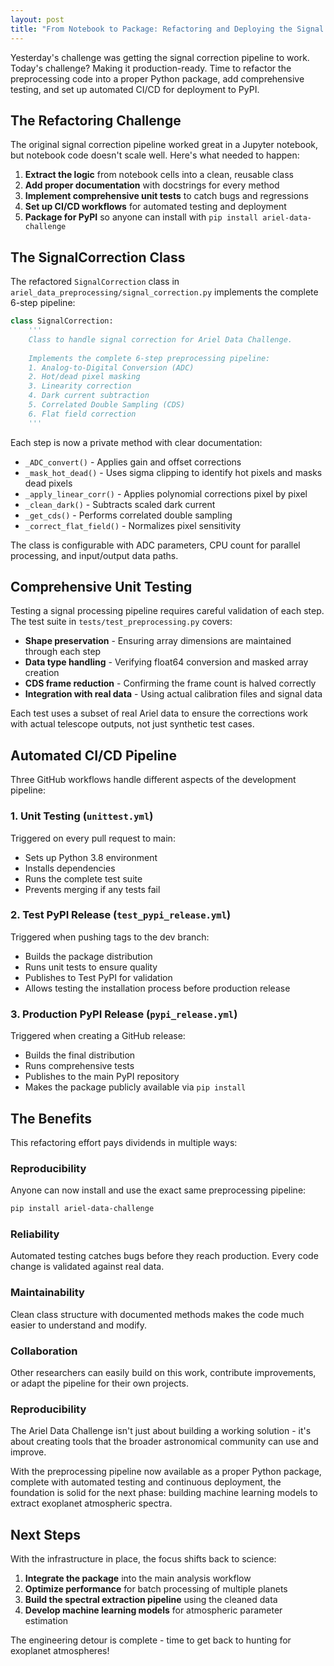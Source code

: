 ```yaml
---
layout: post
title: "From Notebook to Package: Refactoring and Deploying the Signal Correction Pipeline"
---
```


Yesterday's challenge was getting the signal correction pipeline to work. Today's challenge? Making it production-ready. Time to refactor the preprocessing code into a proper Python package, add comprehensive testing, and set up automated CI/CD for deployment to PyPI.

## The Refactoring Challenge

The original signal correction pipeline worked great in a Jupyter notebook, but notebook code doesn't scale well. Here's what needed to happen:

1. **Extract the logic** from notebook cells into a clean, reusable class
2. **Add proper documentation** with docstrings for every method
3. **Implement comprehensive unit tests** to catch bugs and regressions
4. **Set up CI/CD workflows** for automated testing and deployment
5. **Package for PyPI** so anyone can install with `pip install ariel-data-challenge`

## The SignalCorrection Class

The refactored `SignalCorrection` class in `ariel_data_preprocessing/signal_correction.py` implements the complete 6-step pipeline:

```python
class SignalCorrection:
    '''
    Class to handle signal correction for Ariel Data Challenge.
    
    Implements the complete 6-step preprocessing pipeline:
    1. Analog-to-Digital Conversion (ADC)
    2. Hot/dead pixel masking
    3. Linearity correction
    4. Dark current subtraction
    5. Correlated Double Sampling (CDS)
    6. Flat field correction
    '''
```

Each step is now a private method with clear documentation:
- `_ADC_convert()` - Applies gain and offset corrections
- `_mask_hot_dead()` - Uses sigma clipping to identify hot pixels and masks dead pixels
- `_apply_linear_corr()` - Applies polynomial corrections pixel by pixel
- `_clean_dark()` - Subtracts scaled dark current
- `_get_cds()` - Performs correlated double sampling
- `_correct_flat_field()` - Normalizes pixel sensitivity

The class is configurable with ADC parameters, CPU count for parallel processing, and input/output data paths.

## Comprehensive Unit Testing

Testing a signal processing pipeline requires careful validation of each step. The test suite in `tests/test_preprocessing.py` covers:

- **Shape preservation** - Ensuring array dimensions are maintained through each step
- **Data type handling** - Verifying float64 conversion and masked array creation
- **CDS frame reduction** - Confirming the frame count is halved correctly
- **Integration with real data** - Using actual calibration files and signal data

Each test uses a subset of real Ariel data to ensure the corrections work with actual telescope outputs, not just synthetic test cases.

## Automated CI/CD Pipeline

Three GitHub workflows handle different aspects of the development pipeline:

### 1. Unit Testing (`unittest.yml`)
Triggered on every pull request to main:
- Sets up Python 3.8 environment
- Installs dependencies
- Runs the complete test suite
- Prevents merging if any tests fail

### 2. Test PyPI Release (`test_pypi_release.yml`)
Triggered when pushing tags to the dev branch:
- Builds the package distribution
- Runs unit tests to ensure quality
- Publishes to Test PyPI for validation
- Allows testing the installation process before production release

### 3. Production PyPI Release (`pypi_release.yml`)
Triggered when creating a GitHub release:
- Builds the final distribution
- Runs comprehensive tests
- Publishes to the main PyPI repository
- Makes the package publicly available via `pip install`

## The Benefits

This refactoring effort pays dividends in multiple ways:

### **Reproducibility**
Anyone can now install and use the exact same preprocessing pipeline:
```bash
pip install ariel-data-challenge
```

### **Reliability** 
Automated testing catches bugs before they reach production. Every code change is validated against real data.

### **Maintainability**
Clean class structure with documented methods makes the code much easier to understand and modify.

### **Collaboration**
Other researchers can easily build on this work, contribute improvements, or adapt the pipeline for their own projects.

### **Reproducibility**
The Ariel Data Challenge isn't just about building a working solution - it's about creating tools that the broader astronomical community can use and improve.

With the preprocessing pipeline now available as a proper Python package, complete with automated testing and continuous deployment, the foundation is solid for the next phase: building machine learning models to extract exoplanet atmospheric spectra.

## Next Steps

With the infrastructure in place, the focus shifts back to science:

1. **Integrate the package** into the main analysis workflow
2. **Optimize performance** for batch processing of multiple planets
3. **Build the spectral extraction pipeline** using the cleaned data
4. **Develop machine learning models** for atmospheric parameter estimation

The engineering detour is complete - time to get back to hunting for exoplanet atmospheres!
